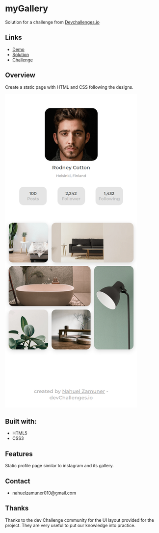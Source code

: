 # myGallery

Solution for a challenge from [Devchallenges.io](http://devchallenges.io)

<h2>Links</h2>

- [Demo](https://www.figma.com/file/HHzg6Ywq8jamFTB0J4iXKM/my-gallery-challenge?node-id=1%3A2)
- [Solution](https://nahuelzamuner.github.io/myGallery/)
- [Challenge](https://devchallenges.io/challenges/gcbWLxG6wdennelX7b8I)

<h2>Overview</h2>
Create a static page with HTML and CSS following the designs.

![ScreenShoot Mobile Version](./CSS/assets/screenshot.png)

<h2>Built with:</h2>

- HTML5
- CSS3

<h2>Features</h2>
Static profile page similar to instagram and its gallery.

<h2>Contact</h2>

- nahuelzamuner010@gmail.com

<h2>Thanks</h2>

Thanks to the dev Challenge community for the UI layout provided for the project. They are very useful to put our knowledge into practice.

